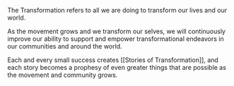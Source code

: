 The Transformation refers to all we are doing to transform our lives and our world. 

As the movement grows and we transform our selves, we will continuously improve our ability to support and empower transformational endeavors in our communities and around the world. 

Each and every small success creates [[Stories of Transformation]], and each story becomes a prophesy of even greater things that are possible as the movement and community grows. 